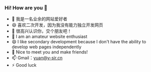 ### Hi! How are you 👋


- 🔭 我是一名业余的网站爱好者
- 😄 喜欢二次开发，因为我没有能力独立开发网页
- 👯 很高兴认识你，交个朋友吧！
- 🔭 I am an amateur website enthusiast
- 😄 I like secondary development because I don't have the ability to develop web pages independently
- 👯 Nice to meet you and make friends!
- 📫 Gmail：yuan@y-sir.cn
- ⚡ Good luck
